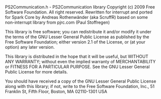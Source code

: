   PS2Communication.h - PS2Communication library
  Copyright (c) 2009 Free Software Foundation.  All right reserved.
  Rewritten for interrupt and ported for Spark Core
  by Andreas Rothenwänder (aka ScruffR)
  based on some non-interrupt library from pjrc.com (Paul Stoffregen)

  This library is free software; you can redistribute it and/or
  modify it under the terms of the GNU Lesser General Public
  License as published by the Free Software Foundation; either
  version 2.1 of the License, or (at your option) any later version.

  This library is distributed in the hope that it will be useful,
  but WITHOUT ANY WARRANTY; without even the implied warranty of
  MERCHANTABILITY or FITNESS FOR A PARTICULAR PURPOSE.  See the GNU
  Lesser General Public License for more details.

  You should have received a copy of the GNU Lesser General Public
  License along with this library; if not, write to the Free Software
  Foundation, Inc., 51 Franklin St, Fifth Floor, Boston, MA  02110-1301  USA
